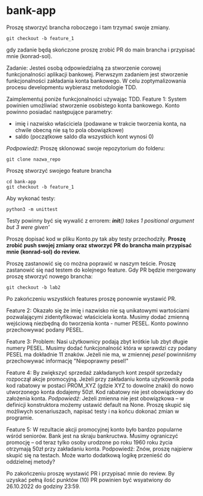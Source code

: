 # bank-app

Proszę stworzyć brancha roboczego i tam trzymać swoje zmiany.
```
git checkout -b feature_1
```
gdy zadanie będą skończone proszę zrobić PR do main brancha i przypisać mnie (konrad-sol).

Zadanie:
Jesteś osobą odpowiedzialną za stworzenie corowej funkcjonalności aplikacji bankowej.
Pierwszym zadaniem jest stworzenie funkcjonalności zakładania konta bankowego. W celu zoptymalizowania procesu developmentu wybierasz metodologie TDD.

Zaimplementuj poniże funkcjonalności używając TDD. 
Feature 1:
System powinien umożliwiać stworzenie osobistego konta bankowego.
Konto powinno posiadać następujące parametry:
- imię i nazwisko właściciela (podawane w trakcie tworzenia konta, na chwile obecną nie są to pola obowiązkowe)
- saldo (początkowe saldo dla wszystkich kont wynosi 0)

*Podpowiedź*:
Proszę sklonować swoje repozytorium do folderu:
```
git clone nazwa_repo
```
Proszę stworzyć swojego feature brancha
```
cd bank-app
git checkout -b feature_1
```
Aby wykonać testy:
```
python3 -m unittest
```
Testy powinny być się wywalić z errorem:
*__init__() takes 1 positional argument but 3 were given'*

Proszę dopisać kod w pliku Konto.py tak aby testy przechodziły.
**Proszę zrobić push swojej zmiany oraz stworzyć PR do brancha main przypisać mnie (konrad-sol) do review.**

Proszę zastanowić się co można poprawić w naszym teście.
Proszę zastanowić się nad testem do kolejnego feature.
Gdy PR będzie mergowany proszę stworzyć nowego brancha:
```
git checkout -b lab2
```
Po zakończeniu wszystkich features proszę ponownie wystawić PR.

Feature 2:
Okazało się że imię i nazwisko nie są unikatowymi wartościami pozwalającymi zidentyfikować właściciela konta.
Musimy dodać zmienną wejściową niezbędną do tworzenia konta - numer PESEL. Konto powinno przechowywać podany PESEL.

Feature 3:
Problem: Nasi użytkownicy podają zbyt krótkie lub zbyt długie numery PESEL. 
Musimy dodać funkcjonalność która w sprawdzi czy podany PESEL ma dokładnie 11 znaków. Jeżeli nie ma, w zmiennej *pesel* powinniśmy przechowywać informację "Niepoprawny pesel!"

Feature 4:
By zwiększyć sprzedaż zakładanych kont zespół sprzedaży rozpoczął akcje promocyjną.
Jeżeli przy zakładaniu konta użytkownik poda kod rabatowy w postaci PROM_XYZ (gdzie XYZ to dowolne znaki) do nowo utworzonego konta dodajemy 50zł. Kod rabatowy nie jest obowiązkowy do założenia konta.
*Podpowiedź*:
Jeżeli zmienna nie jest obowiązkowa – w definicji konstruktora możemy ustawić default na None.
Proszę skupić się możliwych scenariuszach, napisać testy i na końcu dokonać zmian w programie.

Feature 5:
W rezultacie akcji promocyjnej konto było bardzo popularne wśród seniorów. Bank jest na skraju bankructwa. Musimy ograniczyć promocję – od teraz tylko osoby urodzone po roku 1960 roku życia otrzymają 50zł przy zakładaniu konta.
Podpowiedź:
Znów, proszę najpierw skupić się na testach.
Może warto dodatkową logikę przenieść do oddzielnej metody?

Po zakończeniu proszę wystawić PR i przypisać mnie do review.
By uzyskać pełną ilość punktów (10) PR powinien być wsyatwiony do 26.10.2022 do godziny 23:59.

 